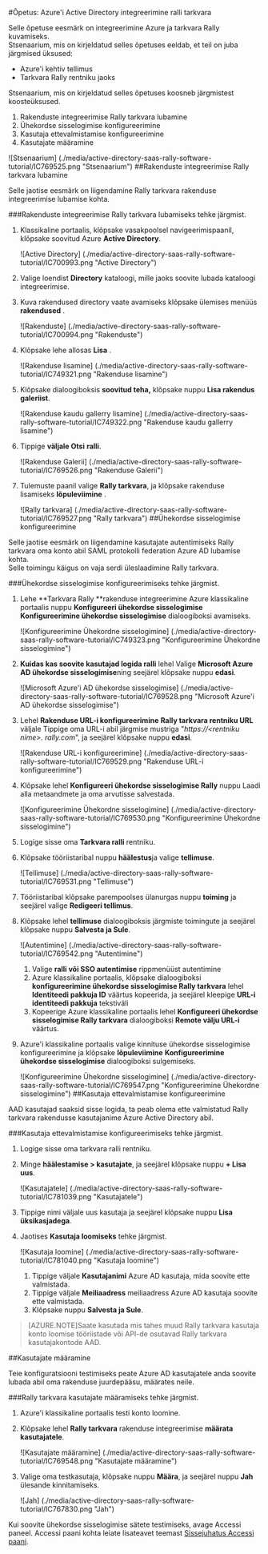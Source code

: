 <properties 
    pageTitle="Õpetus: Azure'i Active Directory integreerimine ralli tarkvara | Microsoft Azure'i" 
    description="Saate teada, kuidas kasutada tarkvara Rally Azure Active Directory lubada ühekordse sisselogimise, automatiseeritud ettevalmistamise ja muud!" 
    services="active-directory" 
    authors="jeevansd"  
    documentationCenter="na" 
    manager="femila"/>
<tags 
    ms.service="active-directory" 
    ms.devlang="na" 
    ms.topic="article" 
    ms.tgt_pltfrm="na" 
    ms.workload="identity" 
    ms.date="09/26/2016" 
    ms.author="jeedes" />

#<a name="tutorial-azure-active-directory-integration-with-rally-software"></a>Õpetus: Azure'i Active Directory integreerimine ralli tarkvara
  
Selle õpetuse eesmärk on integreerimine Azure ja tarkvara Rally kuvamiseks.  
Stsenaarium, mis on kirjeldatud selles õpetuses eeldab, et teil on juba järgmised üksused:

-   Azure'i kehtiv tellimus
-   Tarkvara Rally rentniku jaoks
  
Stsenaarium, mis on kirjeldatud selles õpetuses koosneb järgmistest koosteüksused.

1.  Rakenduste integreerimise Rally tarkvara lubamine
2.  Ühekordse sisselogimise konfigureerimine
3.  Kasutaja ettevalmistamise konfigureerimine
4.  Kasutajate määramine

![Stsenaarium] (./media/active-directory-saas-rally-software-tutorial/IC769525.png "Stsenaarium")
##<a name="enabling-the-application-integration-for-rally-software"></a>Rakenduste integreerimise Rally tarkvara lubamine
  
Selle jaotise eesmärk on liigendamine Rally tarkvara rakenduse integreerimise lubamise kohta.

###<a name="to-enable-the-application-integration-for-rally-software-perform-the-following-steps"></a>Rakenduste integreerimise Rally tarkvara lubamiseks tehke järgmist.

1.  Klassikaline portaalis, klõpsake vasakpoolsel navigeerimispaanil, klõpsake soovitud Azure **Active Directory**.

    ![Active Directory] (./media/active-directory-saas-rally-software-tutorial/IC700993.png "Active Directory")

2.  Valige loendist **Directory** kataloogi, mille jaoks soovite lubada kataloogi integreerimise.

3.  Kuva rakendused directory vaate avamiseks klõpsake ülemises menüüs **rakendused** .

    ![Rakenduste] (./media/active-directory-saas-rally-software-tutorial/IC700994.png "Rakenduste")

4.  Klõpsake lehe allosas **Lisa** .

    ![Rakenduse lisamine] (./media/active-directory-saas-rally-software-tutorial/IC749321.png "Rakenduse lisamine")

5.  Klõpsake dialoogiboksis **soovitud teha,** klõpsake nuppu **Lisa rakendus galeriist**.

    ![Rakenduse kaudu gallerry lisamine] (./media/active-directory-saas-rally-software-tutorial/IC749322.png "Rakenduse kaudu gallerry lisamine")

6.  Tippige **väljale Otsi** **ralli**.

    ![Rakenduse Galerii] (./media/active-directory-saas-rally-software-tutorial/IC769526.png "Rakenduse Galerii")

7.  Tulemuste paanil valige **Rally tarkvara**, ja klõpsake rakenduse lisamiseks **lõpuleviimine** .

    ![Rally tarkvara] (./media/active-directory-saas-rally-software-tutorial/IC769527.png "Rally tarkvara")
##<a name="configuring-single-sign-on"></a>Ühekordse sisselogimise konfigureerimine
  
Selle jaotise eesmärk on liigendamine kasutajate autentimiseks Rally tarkvara oma konto abil SAML protokolli federation Azure AD lubamise kohta.  
Selle toimingu käigus on vaja serdi üleslaadimine Rally tarkvara.

###<a name="to-configure-single-sign-on-perform-the-following-steps"></a>Ühekordse sisselogimise konfigureerimiseks tehke järgmist.

1.  Lehe **Tarkvara Rally **rakenduse integreerimine Azure klassikaline portaalis nuppu **Konfigureeri ühekordse sisselogimise** **Konfigureerimine ühekordse sisselogimise** dialoogiboksi avamiseks.

    ![Konfigureerimine Ühekordne sisselogimine] (./media/active-directory-saas-rally-software-tutorial/IC749323.png "Konfigureerimine Ühekordne sisselogimine")

2.  **Kuidas kas soovite kasutajad logida ralli** lehel Valige **Microsoft Azure AD ühekordse sisselogimise**ning seejärel klõpsake nuppu **edasi**.

    ![Microsoft Azure'i AD ühekordse sisselogimise] (./media/active-directory-saas-rally-software-tutorial/IC769528.png "Microsoft Azure'i AD ühekordse sisselogimise")

3.  Lehel **Rakenduse URL-i konfigureerimine** **Rally tarkvara rentniku URL** väljale Tippige oma URL-i abil järgmise mustriga "*https://\<rentniku nime\>. rally.com*", ja seejärel klõpsake nuppu **edasi**.

    ![Rakenduse URL-i konfigureerimine] (./media/active-directory-saas-rally-software-tutorial/IC769529.png "Rakenduse URL-i konfigureerimine")

4.  Klõpsake lehel **Konfigureeri ühekordse sisselogimise Rally** nuppu Laadi alla metaandmete ja oma arvutisse salvestada.

    ![Konfigureerimine Ühekordne sisselogimine] (./media/active-directory-saas-rally-software-tutorial/IC769530.png "Konfigureerimine Ühekordne sisselogimine")

5.  Logige sisse oma **Tarkvara ralli** rentniku.

6.  Klõpsake tööriistaribal nuppu **häälestus**ja valige **tellimuse**.

    ![Tellimuse] (./media/active-directory-saas-rally-software-tutorial/IC769531.png "Tellimuse")

7.  Tööriistaribal klõpsake parempoolses ülanurgas nuppu **toiming** ja seejärel valige **Redigeeri tellimus**.

8.  Klõpsake lehel **tellimuse** dialoogiboksis järgmiste toimingute ja seejärel klõpsake nuppu **Salvesta ja Sule**.

    ![Autentimine] (./media/active-directory-saas-rally-software-tutorial/IC769542.png "Autentimine")

    1.  Valige **ralli või SSO autentimise** rippmenüüst autentimine
    2.  Azure klassikaline portaalis, klõpsake dialoogiboksi **konfigureerimine ühekordse sisselogimise Rally tarkvara** lehel **Identiteedi pakkuja ID** väärtus kopeerida, ja seejärel kleepige **URL-i identiteedi pakkuja** tekstiväli
    3.  Kopeerige Azure klassikaline portaalis lehel **Konfigureeri ühekordse sisselogimise Rally tarkvara** dialoogiboksi **Remote välju URL-i** väärtus.

9.  Azure'i klassikaline portaalis valige kinnituse ühekordse sisselogimise konfigureerimine ja klõpsake **lõpuleviimine** **Konfigureerimine ühekordse sisselogimise** dialoogiboksi sulgemiseks.

    ![Konfigureerimine Ühekordne sisselogimine] (./media/active-directory-saas-rally-software-tutorial/IC769547.png "Konfigureerimine Ühekordne sisselogimine")
##<a name="configuring-user-provisioning"></a>Kasutaja ettevalmistamise konfigureerimine
  
AAD kasutajad saaksid sisse logida, ta peab olema ette valmistatud Rally tarkvara rakendusse kasutajanime Azure Active Directory abil.

###<a name="to-configure-user-provisioning-perform-the-following-steps"></a>Kasutaja ettevalmistamise konfigureerimiseks tehke järgmist.

1.  Logige sisse oma tarkvara ralli rentniku.

2.  Minge **häälestamise \> kasutajate**, ja seejärel klõpsake nuppu **+ Lisa uus**.

    ![Kasutajatele] (./media/active-directory-saas-rally-software-tutorial/IC781039.png "Kasutajatele")

3.  Tippige nimi väljale uus kasutaja ja seejärel klõpsake nuppu **Lisa üksikasjadega**.

4.  Jaotises **Kasutaja loomiseks** tehke järgmist.

    ![Kasutaja loomine] (./media/active-directory-saas-rally-software-tutorial/IC781040.png "Kasutaja loomine")

    1.  Tippige väljale **Kasutajanimi** Azure AD kasutaja, mida soovite ette valmistada.
    2.  Tippige väljale **Meiliaadress** meiliaadress Azure AD kasutaja soovite ette valmistada.
    3.  Klõpsake nuppu **Salvesta ja Sule**.

>[AZURE.NOTE]Saate kasutada mis tahes muud Rally tarkvara kasutaja konto loomise tööriistade või API-de osutavad Rally tarkvara kasutajakontode AAD.

##<a name="assigning-users"></a>Kasutajate määramine
  
Teie konfiguratsiooni testimiseks peate Azure AD kasutajatele anda soovite lubada abil oma rakenduse juurdepääsu, määrates neile.

###<a name="to-assign-users-to-rally-software-perform-the-following-steps"></a>Rally tarkvara kasutajate määramiseks tehke järgmist.

1.  Azure'i klassikaline portaalis testi konto loomine.

2.  Klõpsake lehel **Rally tarkvara** rakenduse integreerimise **määrata kasutajatele**.

    ![Kasutajate määramine] (./media/active-directory-saas-rally-software-tutorial/IC769548.png "Kasutajate määramine")

3.  Valige oma testkasutaja, klõpsake nuppu **Määra**, ja seejärel nuppu **Jah** ülesande kinnitamiseks.

    ![Jah] (./media/active-directory-saas-rally-software-tutorial/IC767830.png "Jah")
  
Kui soovite ühekordse sisselogimise sätete testimiseks, avage Accessi paneel. Accessi paani kohta leiate lisateavet teemast [Sissejuhatus Accessi paani](active-directory-saas-access-panel-introduction.md).




